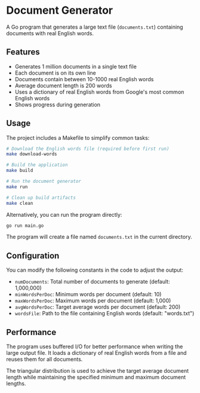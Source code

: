 # Document Generator

A Go program that generates a large text file (`documents.txt`) containing documents with real English words.

## Features

- Generates 1 million documents in a single text file
- Each document is on its own line
- Documents contain between 10-1000 real English words
- Average document length is 200 words
- Uses a dictionary of real English words from Google's most common English words
- Shows progress during generation

## Usage

The project includes a Makefile to simplify common tasks:

```bash
# Download the English words file (required before first run)
make download-words

# Build the application
make build

# Run the document generator
make run

# Clean up build artifacts
make clean
```

Alternatively, you can run the program directly:

```bash
go run main.go
```

The program will create a file named `documents.txt` in the current directory.

## Configuration

You can modify the following constants in the code to adjust the output:

- `numDocuments`: Total number of documents to generate (default: 1,000,000)
- `minWordsPerDoc`: Minimum words per document (default: 10)
- `maxWordsPerDoc`: Maximum words per document (default: 1,000)
- `avgWordsPerDoc`: Target average words per document (default: 200)
- `wordsFile`: Path to the file containing English words (default: "words.txt")

## Performance

The program uses buffered I/O for better performance when writing the large output file. It loads a dictionary of real English words from a file and reuses them for all documents.

The triangular distribution is used to achieve the target average document length while maintaining the specified minimum and maximum document lengths.
